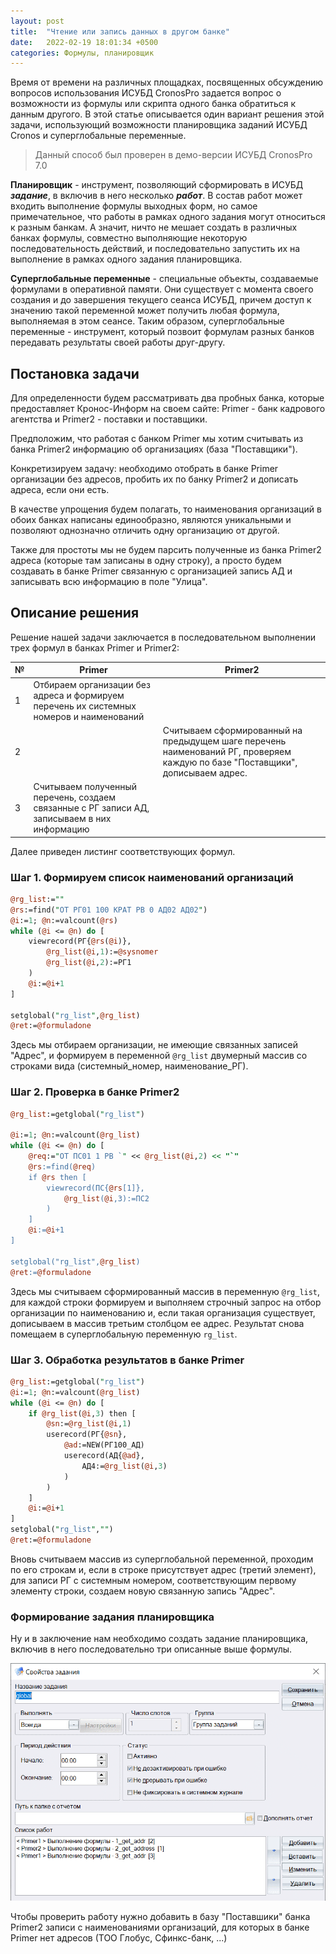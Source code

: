 ```yaml
---
layout: post
title:  "Чтение или запись данных в другом банке"
date:   2022-02-19 18:01:34 +0500
categories: Формулы, планировщик
---
```


Время от времени на различных площадках, посвященных обсуждению вопросов 
использования ИСУБД CronosPro задается вопрос о возможности из формулы 
или скрипта одного банка обратиться к данным другого. В этой статье описывается 
один вариант решения этой задачи, использующий возможности планировщика 
заданий ИСУБД Cronos и суперглобальные переменные.

> Данный способ был проверен в демо-версии ИСУБД CronosPro 7.0

**Планировщик** - инструмент, позволяющий сформировать в ИСУБД ***задание***, в включив 
в него несколько ***работ***. В состав работ может входить выполнение формулы 
выходных форм, но самое примечательное, что работы в рамках одного задания 
могут относиться к разным банкам. А значит, ничто не мешает создать в различных 
банках формулы, совместно выполняющие некоторую последовательность действий, и 
последовательно запустить их на выполнение в рамках одного задания планировщика.

**Суперглобальные переменные** - специальные объекты, создаваемые формулами 
в оперативной памяти. Они существует с момента своего создания и до завершения 
текущего сеанса ИСУБД, причем доступ к значению такой переменной может получить 
любая формула, выполняемая в этом сеансе. Таким образом, суперглобальные 
переменные - инструмент, который позвоит формулам разных банков передавать 
результаты своей работы друг-другу.


## Постановка задачи
Для определенности будем рассматривать два пробных банка, которые 
предоставляет Кронос-Информ на своем сайте: Primer - банк кадрового агентства 
и Primer2 - поставки и поставщики.

Предположим, что работая с банком Primer мы хотим считывать из банка Primer2 
информацию об организациях (база "Поставщики").

Конкретизируем задачу: необходимо отобрать в банке Primer организации без адресов, пробить их по банку Primer2 и дописать адреса, если они есть.

В качестве упрощения будем полагать, то наименования организаций в обоих банках написаны единообразно, являются уникальными и позволяют однозначно отличить одну организацию от другой.

Также для простоты мы не будем парсить полученные из банка Primer2 адреса (которые там записаны в одну строку), а просто будем создавать в банке Primer связанную с организацией запись АД и записывать всю информацию в поле "Улица". 

## Описание решения

Решение нашей задачи заключается в последовательном выполнении трех формул в банках Primer и Primer2:

№|Primer | Primer2
-|-|-
1|Отбираем организации без адреса и формируем перечень их системных номеров и наименований|
2| | Считываем сформированный на предыдущем шаге перечень наименований РГ, проверяем каждую по базе "Поставщики", дописываем адрес. 
3|Считываем полученный перечень, создаем связанные с РГ записи АД, записываем в них информацию |

Далее приведен листинг соответствующих формул. 

### Шаг 1. Формируем список наименований организаций

```perl
@rg_list:=""
@rs:=find("ОТ РГ01 100 КРАТ РВ 0 АД02 АД02")
@i:=1; @n:=valcount(@rs)
while (@i <= @n) do [
	viewrecord(РГ{@rs(@i)},
		@rg_list(@i,1):=@sysnomer
		@rg_list(@i,2):=РГ1
	)	
	@i:=@i+1
]

setglobal("rg_list",@rg_list)
@ret:=@formuladone
```

Здесь мы отбираем организации, не имеющие связанных записей "Адрес", 
и формируем в переменной `@rg_list` двумерный массив со строками вида 
(системный_номер, наименование_РГ). 

### Шаг 2. Проверка в банке Primer2
```perl
@rg_list:=getglobal("rg_list")	

@i:=1; @n:=valcount(@rg_list)
while (@i <= @n) do [
	@req:="ОТ ПС01 1 РВ `" << @rg_list(@i,2) << "`"
	@rs:=find(@req)
	if @rs then [
		viewrecord(ПС{@rs[1]},
			@rg_list(@i,3):=ПС2
		)	
	]
	@i:=@i+1
]

setglobal("rg_list",@rg_list)
@ret:=@formuladone
```
Здесь мы считываем сформированный массив в переменную `@rg_list`, для каждой строки формируем и выполняем строчный запрос на отбор организации по наименованию и, если такая организация существует, дописываем в массив третьим столбцом ее адрес. Результат снова помещаем в суперглобальную 
переменную `rg_list`.

### Шаг 3. Обработка результатов в банке Primer

```perl
@rg_list:=getglobal("rg_list")	
@i:=1; @n:=valcount(@rg_list)
while (@i <= @n) do [
	if @rg_list(@i,3) then [
		@sn:=@rg_list(@i,1)
		userecord(РГ{@sn},
			@ad:=NEW(РГ100_АД)
			userecord(АД{@ad},
				АД4:=@rg_list(@i,3)
			)
		)
	]
	@i:=@i+1
]
setglobal("rg_list","")
@ret:=@formuladone
```
Вновь считываем массив из суперглобальной переменной, проходим по его строкам и, если в строке присутствует адрес (третий элемент), для записи РГ с системным номером, соответствующим первому элементу строки, создаем новую связанную запись "Адрес".

### Формирование задания планировщика

Ну и в заключение нам необходимо создать задание планировщика, включив в него последовательно три описанные выше формулы.

![задание планировщика](../assets/img/sheduler.png)

Чтобы проверить работу нужно добавить в базу "Поставшики" банка Primer2 записи с наименованиями организаций, для которых в банке Primer нет адресов (ТОО Глобус, Сфинкс-банк, ...)
